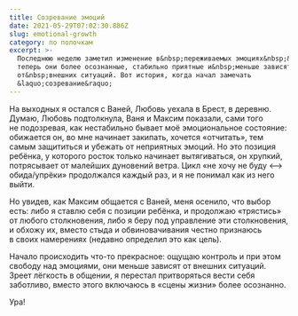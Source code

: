 ```yaml
---
title: Созревание эмоций
date: 2021-05-29T07:02:30.886Z
slug: emotional-growth
category: по полочкам
excerpt: >-
  Последнюю неделю заметил изменение в&nbsp;переживаемых эмоциях&nbsp;&mdash;
  теперь они более осознанные, стабильно приятные и&nbsp;меньше зависят
  от&nbsp;внешних ситуаций. Вот история, когда начал замечать
  &laquo;созревание&raquo;
---
```

<p>На&nbsp;выходных я&nbsp;остался с&nbsp;Ваней, Любовь уехала в&nbsp;Брест, в&nbsp;деревню. Думаю, Любовь подтолкнула, Ваня и&nbsp;Максим показали, сами того не&nbsp;подозревая, как нестабильно бывает моё эмоциональное состояние: обижается он, во&nbsp;мне начинает закипать, хочется &laquo;отчитать&raquo;, тем самым защититься и&nbsp;убежать от&nbsp;неприятных эмоций. Но&nbsp;это позиция ребёнка, у&nbsp;которого росток только начинает вытягиваться, он&nbsp;хрупкий, потрясывает от&nbsp;малейших дуновений ветра. Цикл &laquo;не&nbsp;хочу не&nbsp;буду <--> обида/упрёки&raquo; продолжался каждый раз, и&nbsp;я&nbsp;не&nbsp;понимал как из&nbsp;него выйти.</p>
<p>Но&nbsp;увидев, как Максим общается с&nbsp;Ваней, меня осенило, что выбор есть: либо я&nbsp;ставлю себя с&nbsp;позиции ребёнка, и&nbsp;продолжаю &laquo;трястись&raquo; от&nbsp;любого столкновения, либо я&nbsp;беру под управление эти столкновения, и&nbsp;обхожу их, вместо стыда и&nbsp;обвиновачивания честно признаюсь в&nbsp;своих намерениях (недавно определил это как цель).</p>
<p>Начало происходить <nobr>что-то</nobr> прекрасное: ощущаю контроль и&nbsp;при этом свободу над эмоциями, они меньше зависят от&nbsp;внешних ситуаций. Зреет лёгкость в&nbsp;общении, я&nbsp;перестал притворяться вести себя заботливо, вместо этого включаюсь в&nbsp;&laquo;сцены жизни&raquo; более осознанно.</p>
<p>Ура!</p>
